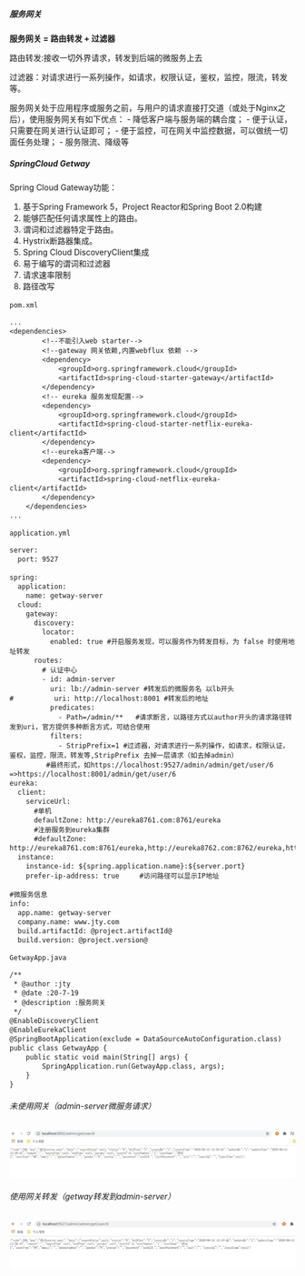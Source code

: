 ﻿##### 服务网关
<p><b>服务网关 = 路由转发 + 过滤器</b></p>

<p>路由转发:接收一切外界请求，转发到后端的微服务上去</p>
<p>过滤器：对请求进行一系列操作，如请求，权限认证，鉴权，监控，限流，转发等。</p>
服务网关处于应用程序或服务之前，与用户的请求直接打交道（或处于Nginx之后），使用服务网关有如下优点：
- 降低客户端与服务端的耦合度；
- 便于认证，只需要在网关进行认证即可；
- 便于监控，可在网关中监控数据，可以做统一切面任务处理；
- 服务限流、降级等

<h5>SpringCloud Getway</h5>

Spring Cloud Gateway功能：
1. 基于Spring Framework 5，Project Reactor和Spring Boot 2.0构建
2. 能够匹配任何请求属性上的路由。
3. 谓词和过滤器特定于路由。
4. Hystrix断路器集成。
5. Spring Cloud DiscoveryClient集成
6. 易于编写的谓词和过滤器
7. 请求速率限制
8. 路径改写

`pom.xml`
```
...
<dependencies>
        <!--不能引入web starter-->
        <!--gateway 网关依赖,内置webflux 依赖 -->
        <dependency>
            <groupId>org.springframework.cloud</groupId>
            <artifactId>spring-cloud-starter-gateway</artifactId>
        </dependency>
        <!-- eureka 服务发现配置-->
        <dependency>
            <groupId>org.springframework.cloud</groupId>
            <artifactId>spring-cloud-starter-netflix-eureka-client</artifactId>
        </dependency>
        <!--eureka客户端-->
        <dependency>
            <groupId>org.springframework.cloud</groupId>
            <artifactId>spring-cloud-netflix-eureka-client</artifactId>
        </dependency>
    </dependencies>
...
```

`application.yml`
```
server:
  port: 9527

spring:
  application:
    name: getway-server
  cloud:
    gateway:
      discovery:
        locator:
          enabled: true #开启服务发现，可以服务作为转发目标，为 false 时使用地址转发
      routes:
        # 认证中心
        - id: admin-server 
          uri: lb://admin-server #转发后的微服务名 以lb开头
#          uri: http://localhost:8001 #转发后的地址
          predicates:
            - Path=/admin/**   #请求断言，以路径方式以author开头的请求路径转发到uri，官方提供多种断言方式，可结合使用
          filters:
            - StripPrefix=1 #过滤器，对请求进行一系列操作，如请求，权限认证，鉴权，监控，限流，转发等,StripPrefix 去掉一层请求（如去掉admin）
         #最终形式，如https://localhost:9527/admin/admin/get/user/6 =>https://localhost:8001/admin/get/user/6
eureka:
  client:
    serviceUrl:
      #单机
      defaultZone: http://eureka8761.com:8761/eureka
      #注册服务到eureka集群
      #defaultZone: http://eureka8761.com:8761/eureka,http://eureka8762.com:8762/eureka,http://eureka8763.com:8763/eureka
  instance:
    instance-id: ${spring.application.name}:${server.port}
    prefer-ip-address: true     #访问路径可以显示IP地址

#微服务信息
info:
  app.name: getway-server
  company.name: www.jty.com
  build.artifactId: @project.artifactId@
  build.version: @project.version@
```

`GetwayApp.java`
```
/**
 * @author :jty
 * @date :20-7-19
 * @description :服务网关
 */
@EnableDiscoveryClient
@EnableEurekaClient
@SpringBootApplication(exclude = DataSourceAutoConfiguration.class)
public class GetwayApp {
    public static void main(String[] args) {
        SpringApplication.run(GetwayApp.class, args);
    }
}
```
<h6>未使用网关（admin-server微服务请求）</h6>

![](images/1911127-20200806013627689-686157722.png)
<h6>使用网关转发（getway转发到admin-server）</h6>

![](images/1911127-20200806014239338-1850333746.png)
